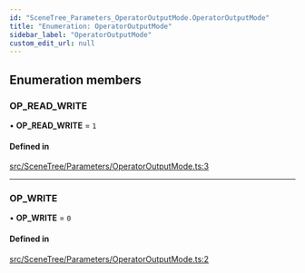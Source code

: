 ```yaml
---
id: "SceneTree_Parameters_OperatorOutputMode.OperatorOutputMode"
title: "Enumeration: OperatorOutputMode"
sidebar_label: "OperatorOutputMode"
custom_edit_url: null
---
```




## Enumeration members

### OP\_READ\_WRITE

• **OP\_READ\_WRITE** = `1`

#### Defined in

[src/SceneTree/Parameters/OperatorOutputMode.ts:3](https://github.com/ZeaInc/zea-engine/blob/375d47e4b/src/SceneTree/Parameters/OperatorOutputMode.ts#L3)

___

### OP\_WRITE

• **OP\_WRITE** = `0`

#### Defined in

[src/SceneTree/Parameters/OperatorOutputMode.ts:2](https://github.com/ZeaInc/zea-engine/blob/375d47e4b/src/SceneTree/Parameters/OperatorOutputMode.ts#L2)

